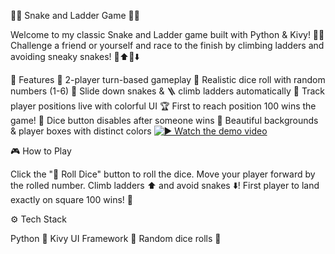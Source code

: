 🎲🐍 Snake and Ladder Game 🐍🎲

Welcome to my classic Snake and Ladder game built with Python & Kivy! 🐍🎉 Challenge a friend or yourself and race to the finish by climbing ladders and avoiding sneaky snakes! 🐍⬆️🐍⬇️

🚀 Features
👥 2-player turn-based gameplay
🎲 Realistic dice roll with random numbers (1-6)
🐍 Slide down snakes & 🪜 climb ladders automatically
🎯 Track player positions live with colorful UI
🏆 First to reach position 100 wins the game!
🚫 Dice button disables after someone wins
🎨 Beautiful backgrounds & player boxes with distinct colors
[![▶️ Watch the demo video](path/to/thumbnail.png)](https://github.com/SatyamChauhan2005/My_Pyton_Snake-Ladder_Game_Project/blob/main/Snake%26Ladder.mp4)



🎮 How to Play

Click the "🎲 Roll Dice" button to roll the dice.
Move your player forward by the rolled number.
Climb ladders ⬆️ and avoid snakes ⬇️!
First player to land exactly on square 100 wins! 🏅

⚙️ Tech Stack

Python 🐍
Kivy UI Framework 🎨
Random dice rolls 🎲
